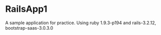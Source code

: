 RailsApp1
=========

A sample application for practice. Using ruby 1.9.3-p194 and rails-3.2.12, bootstrap-saas-3.0.3.0 

